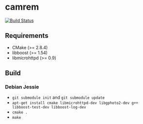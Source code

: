 # camrem
[![Build Status](https://travis-ci.org/Silberschleier/camrem.svg?branch=master)](https://travis-ci.org/Silberschleier/camrem)
## Requirements
* CMake (>= 2.8.4)
* libboost (>= 1.54)
* libmicrohttpd (>= 0.9)

## Build
### Debian Jessie
*  ```git submodule init``` and ```git submodule update```
*  ```apt-get install cmake libmicrohttpd-dev libgphoto2-dev g++ libboost-test-dev libboost-log-dev```
*  ```cmake .```
*  ```make```
